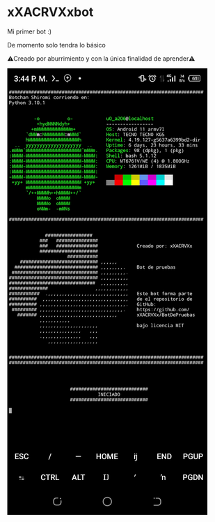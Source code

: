 # xXACRVXxbot
Mi primer bot :)

De momento solo tendra lo básico

⚠️Creado por aburrimiento y con la única finalidad de aprender⚠️

![botchan logo](https://github.com/xXACRVXx/BotDePruebas/blob/421b618ef1a645a4c8e61aa4b3f0fda2dbfabc53/screenshot.jpg)

